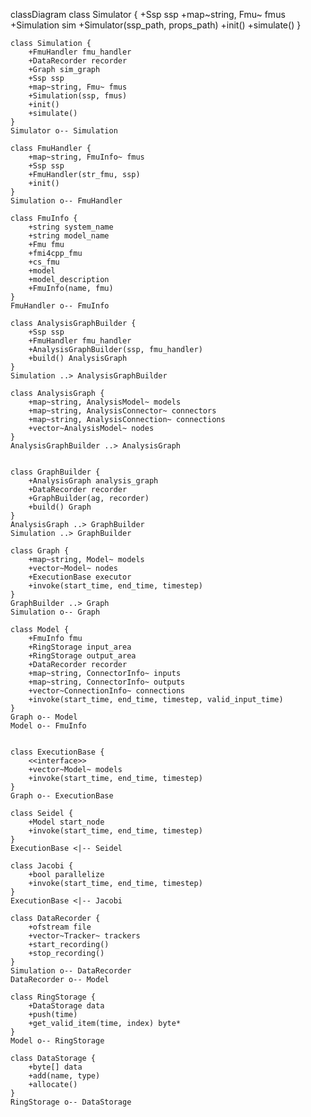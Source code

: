 classDiagram
    class Simulator {
        +Ssp ssp
        +map~string, Fmu~ fmus
        +Simulation sim
        +Simulator(ssp_path, props_path)
        +init()
        +simulate()
    }

    class Simulation {
        +FmuHandler fmu_handler
        +DataRecorder recorder
        +Graph sim_graph
        +Ssp ssp
        +map~string, Fmu~ fmus
        +Simulation(ssp, fmus)
        +init()
        +simulate()
    }
    Simulator o-- Simulation

    class FmuHandler {
        +map~string, FmuInfo~ fmus
        +Ssp ssp
        +FmuHandler(str_fmu, ssp)
        +init()
    }
    Simulation o-- FmuHandler

    class FmuInfo {
        +string system_name
        +string model_name
        +Fmu fmu
        +fmi4cpp_fmu
        +cs_fmu
        +model
        +model_description
        +FmuInfo(name, fmu)
    }
    FmuHandler o-- FmuInfo

    class AnalysisGraphBuilder {
        +Ssp ssp
        +FmuHandler fmu_handler
        +AnalysisGraphBuilder(ssp, fmu_handler)
        +build() AnalysisGraph
    }
    Simulation ..> AnalysisGraphBuilder

    class AnalysisGraph {
        +map~string, AnalysisModel~ models
        +map~string, AnalysisConnector~ connectors
        +map~string, AnalysisConnection~ connections
        +vector~AnalysisModel~ nodes
    }
    AnalysisGraphBuilder ..> AnalysisGraph


    class GraphBuilder {
        +AnalysisGraph analysis_graph
        +DataRecorder recorder
        +GraphBuilder(ag, recorder)
        +build() Graph
    }
    AnalysisGraph ..> GraphBuilder
    Simulation ..> GraphBuilder

    class Graph {
        +map~string, Model~ models
        +vector~Model~ nodes
        +ExecutionBase executor
        +invoke(start_time, end_time, timestep)
    }
    GraphBuilder ..> Graph
    Simulation o-- Graph

    class Model {
        +FmuInfo fmu
        +RingStorage input_area
        +RingStorage output_area
        +DataRecorder recorder
        +map~string, ConnectorInfo~ inputs
        +map~string, ConnectorInfo~ outputs
        +vector~ConnectionInfo~ connections
        +invoke(start_time, end_time, timestep, valid_input_time)
    }
    Graph o-- Model
    Model o-- FmuInfo


    class ExecutionBase {
        <<interface>>
        +vector~Model~ models
        +invoke(start_time, end_time, timestep)
    }
    Graph o-- ExecutionBase

    class Seidel {
        +Model start_node
        +invoke(start_time, end_time, timestep)
    }
    ExecutionBase <|-- Seidel

    class Jacobi {
        +bool parallelize
        +invoke(start_time, end_time, timestep)
    }
    ExecutionBase <|-- Jacobi

    class DataRecorder {
        +ofstream file
        +vector~Tracker~ trackers
        +start_recording()
        +stop_recording()
    }
    Simulation o-- DataRecorder
    DataRecorder o-- Model

    class RingStorage {
        +DataStorage data
        +push(time)
        +get_valid_item(time, index) byte*
    }
    Model o-- RingStorage

    class DataStorage {
        +byte[] data
        +add(name, type)
        +allocate()
    }
    RingStorage o-- DataStorage